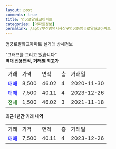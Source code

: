 ```yaml
---
layout: post
comments: true
title: 엄궁로얄화교아파트
categories: [아파트정보]
permalink: /apt/부산광역시사상구엄궁동엄궁로얄화교아파트
---
```


엄궁로얄화교아파트 실거래 상세정보

<script type="text/javascript">
  google.charts.load('current', {'packages':['line', 'corechart']});
  google.charts.setOnLoadCallback(drawChart);

  function drawChart() {
    var data = new google.visualization.DataTable();
    data.addColumn('date', '거래일');
    data.addColumn('number', "매매");
    data.addColumn('number', "전세");
    data.addColumn('number', "전매");

    data.addRows([[new Date(Date.parse("2023-12-26")), 7500, null, null]]);

    var options = {
      hAxis: {
        format: 'yyyy/MM/dd'
      },    
      lineWidth: 0,
      pointsVisible: true,    
      title: '최근 1년간 유형별 실거래가 분포',
      legend: { position: 'bottom' }
    };

    var formatter = new google.visualization.NumberFormat({pattern:'###,###'} );
    formatter.format(data, 1);
    formatter.format(data, 2);
    
    setTimeout(function() {
        var chart = new google.visualization.LineChart(document.getElementById('columnchart_material'));
        chart.draw(data, (options));
        document.getElementById('loading').style.display = 'none';
    }, 200);
  }
</script>


<div id="loading" style="z-index:20; display: block; margin-left: 0px">"그래프를 그리고 있습니다"</div>
<div id="columnchart_material" style="width: 95%; margin-left: 0px; display: block"></div>
<!-- contents start -->
<b>역대 전용면적, 거래별 최고가</b>
<table class="sortable">
    <tr>
      <td>거래</td>
      <td>가격</td>
      <td>면적</td>
      <td>층</td>
      <td>거래일</td>
    </tr>
        <tr>
          <td><a style="color: blue">매매</a></td>
          <td>8,500</td>
          <td>46.02</td>
          <td>4</td>
          <td>2020-11-30</td>
        </tr>            <tr>
          <td><a style="color: blue">매매</a></td>
          <td>7,500</td>
          <td>40.11</td>
          <td>4</td>
          <td>2023-12-26</td>
        </tr>        
        <tr>
              <td><a style="color: darkgreen">전세</a></td>
              <td>1,500</td>
              <td>46.02</td>
              <td>3</td>
              <td>2021-11-18</td>
            </tr>        
    
</table>

<b>최근 1년간 거래 내역</b>

<table class="sortable">
    <tr>
      <td>거래</td>
      <td>가격</td>
      <td>면적</td>
      <td>층</td>
      <td>거래일</td>
    </tr>
    <tr>
      <td><a style="color: blue">매매</a></td>
      <td>7,500</td>
      <td>40.11</td>
      <td>4</td>
      <td>2023-12-26</td>
    </tr>      </table>
<!-- contents end -->    

